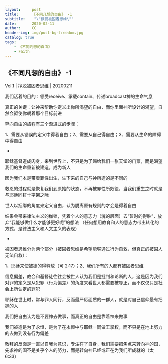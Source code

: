 ```yaml
---
layout:     post
title:      《不同凡想的自由》 -1
subtitle:    "\"挣脱被囚者思维\""
date:       2020-02-11
author:     CC
header-img: img/post-bg-freedom.jpg
catalog: true
tags:
    - 《不同凡想的自由》
    - Faith
---
```


## 《不同凡想的自由》 -1

Vol.1 | 挣脱被囚者思维 | 20200211 

我们活着的目的：领受receive、承载contain、传递broadcast神的生命气息

真正的关键：让神来帮助你定义出你所渴望的自由，而你里面神所设计的渴望，自然会驱使你朝着那个目标前进

奔向自由的旅程有三个渐进式的步骤：

1、需要从错误的定义中得着自由；2、需要从自己得自由；3、需要从生命的障碍中得自由

-

耶稣基督道成肉身，来到世界上，不只是为了赐给我们一张天堂的门票，而是渴望我们的生命重新被建造，成为新人

因为我们本是带着罪性出生，生下来的自己与神所造的是不同的

救恩的过程就是恢复我们到原始的状态，不再被罪性所奴役，当我们重生之时就是与耶稣同钉十字架之际

世人以捆绑的角度来定义自由，认为脱离原有规则的才会是得着自由

结果会带来律法主义的枷锁，凭着个人的意志力（魂的层面）去“暂时的得胜”，放弃“我能够做什么才能够更好呢”的想法
（任何想用教育和人的意志力带出转化的方式，是律法主义和人文主义的表现）

-

被囚者思维分为两个部分（被囚者思维是希望能够通过行为自救，但真正的被囚人无法自救）：

1、耶稣来使被掳的得释放（可 2:17）；2、我们所有的人都有被囚者思维

信息偏差，教会和基督徒往往会被世人认为我们是批判和论断的人，这是因为我们对罪的定义是从犯罪（行为偏差）的角度来看世人都需要被导正，而不仅仅只是社会上所认定的罪犯

耶稣在世上时，常与罪人同行，反而最严厉面质的一群人，就是对自己信仰最有把握的人

我们把自由认为是不要神去做事，而真正的自由是靠着神来做事

我们被造是为了永恒，是为了在永恒中与耶稣一同做王掌权，而不只是在地上努力的去做到没有行为偏差

敬拜的反面是一直以自我为意识，专注在了自身，我们需要把焦点来转向神的国，先求神的国不是关乎个人的努力，而是转向神已经或正在为我们所成就的（太 6:33）